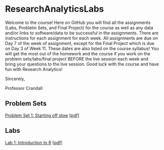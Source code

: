 # ResearchAnalyticsLabs
Welcome to the course! Here on GitHub you will find all the assignments (Labs, Problelm Sets, and Final Project) for the course as well as any data and/or links to software/data to be successful in the assignments. There are instructions for each assignment for each week. All assignments are due on Day 7 of the week of assignment, except for the Final Project which is due on Day 3 of Week 11. These dates are also listed on the course syllabus! You will get the most out of the homework and the course if you work on the problem sets/labs/final project BEFORE the live session each week and bring your questions to the live session. Good luck with the course and have fun with Research Analytics!

Sincerely,

Professor Crandall

## Problem Sets
[Problem Set 1: Starting off slow](ProblemSets/PS1/PS1.md)  [[pdf]](ProblemSets/PS1/PS1.pdf)

## Labs
[Lab 1: Introduction to R](Labs/Lab1/Lab1.md)  [[pdf]](Labs/Lab1/Lab1.pdf)
